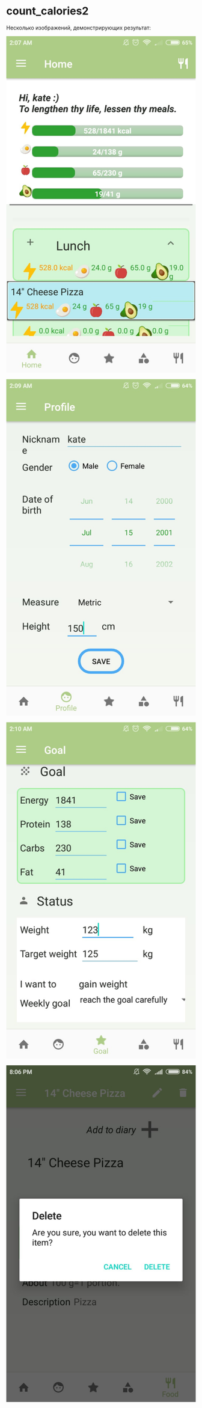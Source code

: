 # count_calories2

Несколько изображений, демонстрирующих результат: 

![Image alt](https://github.com/KateJud/count_calories2/blob/navigationView/caloryPictures/caloryCounterHome.jpg "Основная страница")

![Image alt](https://github.com/KateJud/count_calories2/blob/navigationView/caloryPictures/caloryCounterProfile.jpg "Страница профиля пользователя")

![Image alt](https://github.com/KateJud/count_calories2/blob/navigationView/caloryPictures/caloryCounterGoal.jpg "Страница - установка  цели КБЖУ, веса")

![Image alt](https://github.com/KateJud/count_calories2/blob/navigationView/caloryPictures/caloryCounterFood.jpg "Пример удаления продукта")
